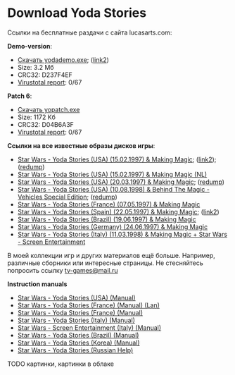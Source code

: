 Download Yoda Stories
=====================

Ссылки на бесплатные раздачи с сайта lucasarts.com:

**Demo-version**:

* [Скачать yodademo.exe](files/yodademo.exe); ([link2](https://archive.org/details/StarWarsYodaStories_1020))
* Size: 3.2 Мб
* CRC32: D237F4EF
* [Virustotal report](https://www.virustotal.com/gui/file/4e29f4d1009ea2f2cca1c003b40539a4f79adea67fa4fc6829bdd89dff91f3c6): 0/67

**Patch 6**:

* [Скачать yopatch.exe](files/yopatch6.exe)
* Size: 1172 Кб
* CRC32: D04B6A3F
* [Virustotal report](https://www.virustotal.com/gui/file/8adcc4a3763d0507a8da81ff0d14339750158af7150457493b6b8e1a6e4ce1df): 0/67

**Ссылки на все известные образы дисков игры**:

* [Star Wars - Yoda Stories (USA) (15.02.1997) & Making Magic](https://archive.org/details/StarWarsYodaStoriesUSA); ([link2](https://archive.org/details/yoda_20220125)); ([redump](https://archive.org/download/redump_pc_S/Star%20Wars%20-%20Yoda%20Stories%20%28USA%29.7z))
* [Star Wars - Yoda Stories (USA) (15.02.1997) & Making Magic (NL)](https://archive.org/details/Star_Wars_-_Yoda_Stories_1997_LucasArts_NL)
* [Star Wars - Yoda Stories (USA) (20.03.1997) & Making Magic](https://archive.org/details/starwars-yoda-stories-1997-lucasarts-cd); ([redump](https://archive.org/download/redump_pc_S/Star%20Wars%20-%20Yoda%20Stories%20%28USA%29%20%28Rev%201%29.7z))
* [Star Wars - Yoda Stories (USA) (10.08.1998) & Behind The Magic - Vehicles Special Edition](https://archive.org/details/thelucasartsarchivesvolivstarwarscollectioniiusa); ([redump](https://archive.org/download/redump_pc_S-2/Star%20Wars%20-%20Yoda%20Stories%20%28USA%29%20%28Rerelease%29.7z))
* [Star Wars - Yoda Stories (France) (07.05.1997) & Making Magic](https://archive.org/details/Star_Wars_-_Yoda_Stories_1997_France)
* [Star Wars - Yoda Stories (Spain) (22.05.1997) & Making Magic](https://archive.org/details/yd-strs-es.-7z); ([link2](https://archive.org/details/swyspa))
* [Star Wars - Yoda Stories (Brazil) (19.06.1997) & Making Magic](https://archive.org/details/historias-de-yoda-pt-br)
* [Star Wars - Yoda Stories (Germany) (24.06.1997) & Making Magic](https://archive.org/details/Star_Wars_-_Yoda_Stories_1997_German)
* [Star Wars - Yoda Stories (Italy) (11.03.1998) & Making Magic + Star Wars - Screen Entertainment](https://archive.org/download/redump_pc_S/Star%20Wars%20-%20Yoda%20Stories%20%2B%20Star%20Wars%20-%20Screen%20Entertainment%20%28Italy%29.7z)

В моей коллекции игр и других материалов ещё больше. Например, различные сборники или интересные страницы. Не стесняйтесь попросить ссылку [tv-games@mail.ru](mailto:tv-games@mail.ru)

**Instruction manuals**

* [Star Wars - Yoda Stories (USA) (Manual)](manuals/Star%20Wars%20-%20Yoda%20Stories%20(USA)%20(Manual).cbr)
* [Star Wars - Yoda Stories (France) (Manual) (Lan)](manuals/Star%20Wars%20-%20Yoda%20Stories%20(France)%20(Manual)%20(Lan).pdf)
* [Star Wars - Yoda Stories (France) (Manual)](manuals/Star%20Wars%20-%20Yoda%20Stories%20(France)%20(Manual).pdf)
* [Star Wars - Yoda Stories (Italy) (Manual)](manuals/Star%20Wars%20-%20Yoda%20Stories%20(Italy)%20(Manual).pdf)
* [Star Wars - Screen Entertainment (Italy) (Manual)](manuals/Star%20Wars%20-%20Screen%20Entertainment%20(Italy)%20(Manual).pdf)
* [Star Wars - Yoda Stories (Brazil) (Manual)](manuals/Star%20Wars%20-%20Yoda%20Stories%20(Brazil)%20(Manual).pdf)
* [Star Wars - Yoda Stories (Korea) (Manual)](manuals/Star%20Wars%20-%20Yoda%20Stories%20(Korea)%20(Manual).cbr)
* [Star Wars - Yoda Stories (Russian Help)](manuals/Star%20Wars%20-%20Yoda%20Stories%20(Russian%20Help).pdf)


TODO картинки, картинки в облаке